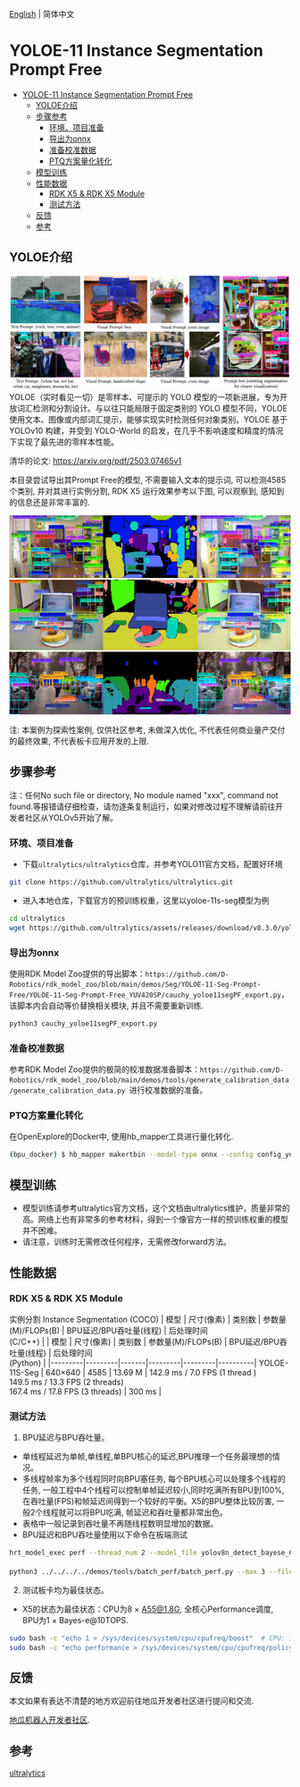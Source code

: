 [English](./README.md) | 简体中文

# YOLOE-11 Instance Segmentation Prompt Free

- [YOLOE-11 Instance Segmentation Prompt Free](#yoloe-11-instance-segmentation-prompt-free)
  - [YOLOE介绍](#yoloe介绍)
  - [步骤参考](#步骤参考)
    - [环境、项目准备](#环境项目准备)
    - [导出为onnx](#导出为onnx)
    - [准备校准数据](#准备校准数据)
    - [PTQ方案量化转化](#ptq方案量化转化)
  - [模型训练](#模型训练)
  - [性能数据](#性能数据)
    - [RDK X5 \& RDK X5 Module](#rdk-x5--rdk-x5-module)
    - [测试方法](#测试方法)
  - [反馈](#反馈)
  - [参考](#参考)


## YOLOE介绍

![](./imgs/visualization.svg)
YOLOE（实时看见一切）是零样本、可提示的 YOLO 模型的一项新进展，专为开放词汇检测和分割设计。与以往只能局限于固定类别的 YOLO 模型不同，YOLOE 使用文本、图像或内部词汇提示，能够实现实时检测任何对象类别。YOLOE 基于 YOLOv10 构建，并受到 YOLO-World 的启发，在几乎不影响速度和精度的情况下实现了最先进的零样本性能。

清华的论文: https://arxiv.org/pdf/2503.07465v1

本目录尝试导出其Prompt Free的模型, 不需要输入文本的提示词, 可以检测4585个类别, 并对其进行实例分割, RDK X5 运行效果参考以下图, 可以观察到, 感知到的信息还是非常丰富的.

![](imgs/demo_rdkx5_indoor.jpg)
![](imgs/demo_rdkx5_indoor2.jpg)
![](imgs/demo_rdkx5_outdoor.jpg)



注: 本案例为探索性案例, 仅供社区参考, 未做深入优化, 不代表任何商业量产交付的最终效果, 不代表板卡应用开发的上限.


## 步骤参考

注：任何No such file or directory, No module named "xxx", command not found.等报错请仔细检查，请勿逐条复制运行，如果对修改过程不理解请前往开发者社区从YOLOv5开始了解。
### 环境、项目准备
 - 下载`ultralytics/ultralytics`仓库，并参考YOLO11官方文档，配置好环境
```bash
git clone https://github.com/ultralytics/ultralytics.git
```
 - 进入本地仓库，下载官方的预训练权重，这里以yoloe-11s-seg模型为例
```bash
cd ultralytics
wget https://github.com/ultralytics/assets/releases/download/v8.3.0/yoloe-11s-seg.pt
```
### 导出为onnx

使用RDK Model Zoo提供的导出脚本：`https://github.com/D-Robotics/rdk_model_zoo/blob/main/demos/Seg/YOLOE-11-Seg-Prompt-Free/YOLOE-11-Seg-Prompt-Free_YUV420SP/cauchy_yoloe11segPF_export.py`，该脚本内会自动等价替换相关模块, 并且不需要重新训练.

```bash
python3 cauchy_yoloe11segPF_export.py
```

### 准备校准数据
参考RDK Model Zoo提供的极简的校准数据准备脚本：`https://github.com/D-Robotics/rdk_model_zoo/blob/main/demos/tools/generate_calibration_data/generate_calibration_data.py `进行校准数据的准备。

### PTQ方案量化转化
在OpenExplore的Docker中, 使用hb_mapper工具进行量化转化.

```bash
(bpu_docker) $ hb_mapper makertbin --model-type onnx --config config_yolo11e_seg_pf_bayese_640x640_nv12.yaml
```

## 模型训练

 - 模型训练请参考ultralytics官方文档，这个文档由ultralytics维护，质量非常的高。网络上也有非常多的参考材料，得到一个像官方一样的预训练权重的模型并不困难。
 - 请注意，训练时无需修改任何程序，无需修改forward方法。


## 性能数据

### RDK X5 & RDK X5 Module
实例分割 Instance Segmentation (COCO)
| 模型 | 尺寸(像素) | 类别数 | 参数量(M)/FLOPs(B) |  BPU延迟/BPU吞吐量(线程) |  后处理时间<br/>(C/C++) |
| 模型 | 尺寸(像素) | 类别数 | 参数量(M)/FLOPs(B) |  BPU延迟/BPU吞吐量(线程) |  后处理时间<br/>(Python) |
|---------|---------|-------|---------|---------|----------|
YOLOE-11S-Seg | 640×640 | 4585 | 13.69 M | 142.9 ms / 7.0 FPS (1 thread  ) <br/> 149.5 ms / 13.3 FPS (2 threads) <br/> 167.4 ms / 17.8 FPS (3 threads)  | 300 ms |

### 测试方法
1. BPU延迟与BPU吞吐量。
 - 单线程延迟为单帧,单线程,单BPU核心的延迟,BPU推理一个任务最理想的情况。
 - 多线程帧率为多个线程同时向BPU塞任务, 每个BPU核心可以处理多个线程的任务, 一般工程中4个线程可以控制单帧延迟较小,同时吃满所有BPU到100%,在吞吐量(FPS)和帧延迟间得到一个较好的平衡。X5的BPU整体比较厉害, 一般2个线程就可以将BPU吃满, 帧延迟和吞吐量都非常出色。
 - 表格中一般记录到吞吐量不再随线程数明显增加的数据。
 - BPU延迟和BPU吞吐量使用以下命令在板端测试
```bash
hrt_model_exec perf --thread_num 2 --model_file yolov8n_detect_bayese_640x640_nv12_modified.bin

python3 ../../../../demos/tools/batch_perf/batch_perf.py --max 3 --file ptq_models
```
2. 测试板卡均为最佳状态。
 - X5的状态为最佳状态：CPU为8 × A55@1.8G, 全核心Performance调度, BPU为1 × Bayes-e@10TOPS.
```bash
sudo bash -c "echo 1 > /sys/devices/system/cpu/cpufreq/boost"  # CPU: 1.8Ghz
sudo bash -c "echo performance > /sys/devices/system/cpu/cpufreq/policy0/scaling_governor" # 
```

## 反馈
本文如果有表达不清楚的地方欢迎前往地瓜开发者社区进行提问和交流.

[地瓜机器人开发者社区](developer.d-robotics.cc).

## 参考

[ultralytics](https://docs.ultralytics.com/)